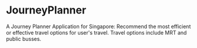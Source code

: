 # JourneyPlanner

A Journey Planner Application for Singapore:
Recommend the most efficient or effective travel options for user's travel. Travel options include MRT and public busses.